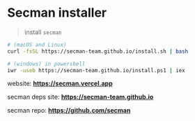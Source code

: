 # Secman installer

> install `secman`

```sh
# (macOS and Linux)
curl -fsSL https://secman-team.github.io/install.sh | bash

# (windows) in powershell
iwr -useb https://secman-team.github.io/install.ps1 | iex
```

website: **https://secman.vercel.app**

secman deps site: **https://secman-team.github.io**

secman repo: **https://github.com/secman**
